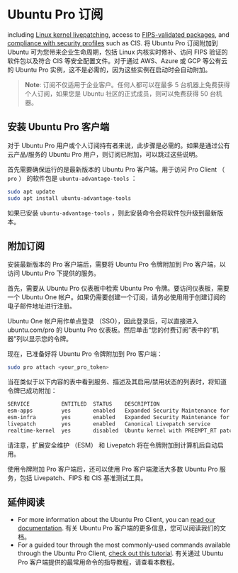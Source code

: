 # Ubuntu Pro 订阅

including [Linux kernel livepatching](https://ubuntu.com/security/livepatch), access to [FIPS-validated packages](https://ubuntu.com/security/fips), and [compliance with security profiles](https://ubuntu.com/security/certifications) such as CIS.
将 Ubuntu Pro 订阅附加到 Ubuntu 可为您带来企业生命周期，包括 Linux 内核实时修补、访问 FIPS 验证的软件包以及符合 CIS 等安全配置文件。对于通过 AWS、Azure 或 GCP 等公有云的 Ubuntu Pro  实例，这不是必需的，因为这些实例在启动时会自动附加。

> **Νote**: 
> 订阅不仅适用于企业客户。任何人都可以在最多 5 台机器上免费获得个人订阅，如果您是 Ubuntu 社区的正式成员，则可以免费获得 50 台机器。

## 安装 Ubuntu Pro 客户端

对于 Ubuntu Pro 用户或个人订阅持有者来说，此步骤是必需的。如果是通过公有云产品/服务的 Ubuntu Pro 用户，则订阅已附加，可以跳过这些说明。

首先需要确保运行的是最新版本的 Ubuntu Pro 客户端。用于访问 Pro Client （ `pro` ） 的软件包是 `ubuntu-advantage-tools` ：

```bash
sudo apt update 
sudo apt install ubuntu-advantage-tools
```

如果已安装 `ubuntu-advantage-tools` ，则此安装命令会将软件包升级到最新版本。

## 附加订阅

安装最新版本的 Pro 客户端后，需要将 Ubuntu Pro 令牌附加到 Pro 客户端，以访问 Ubuntu Pro 下提供的服务。

首先，需要从 Ubuntu Pro 仪表板中检索 Ubuntu Pro 令牌。要访问仪表板，需要一个 Ubuntu One 帐户。如果仍需要创建一个订阅，请务必使用用于创建订阅的电子邮件地址进行注册。

Ubuntu One 帐户用作单点登录 （SSO），因此登录后，可以直接进入 ubuntu.com/pro 的 Ubuntu Pro 仪表板。然后单击“您的付费订阅”表中的“机器”列以显示您的令牌。

现在，已准备好将 Ubuntu Pro 令牌附加到 Pro 客户端：

```bash
sudo pro attach <your_pro_token>
```

当在类似于以下内容的表中看到服务、描述及其启用/禁用状态的列表时，将知道令牌已成功附加：

```bash
SERVICE          ENTITLED  STATUS    DESCRIPTION
esm-apps         yes       enabled   Expanded Security Maintenance for Applications
esm-infra        yes       enabled   Expanded Security Maintenance for Infrastructure
livepatch        yes       enabled   Canonical Livepatch service
realtime-kernel  yes       disabled  Ubuntu kernel with PREEMPT_RT patches integrated
```

请注意，扩展安全维护 （ESM） 和 Livepatch 将在令牌附加到计算机后自动启用。

使用令牌附加 Pro 客户端后，还可以使用 Pro 客户端激活大多数 Ubuntu Pro 服务，包括 Livepatch、FIPS 和 CIS 基准测试工具。

## 延伸阅读

- For more information about the Ubuntu Pro Client, you can [read our documentation](https://canonical-ubuntu-pro-client.readthedocs-hosted.com/en/latest/).
  有关 Ubuntu Pro 客户端的更多信息，您可以阅读我们的文档。
- For a guided tour through the most commonly-used commands available through the Ubuntu Pro Client, [check out this tutorial](https://canonical-ubuntu-pro-client.readthedocs-hosted.com/en/latest/tutorials/basic_commands.html).
  有关通过 Ubuntu Pro 客户端提供的最常用命令的指导教程，请查看本教程。